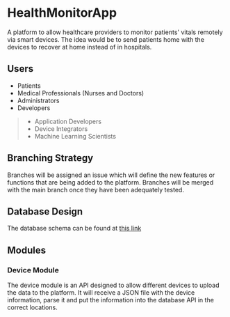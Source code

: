 # HealthMonitorApp
A platform to allow healthcare providers to monitor patients' vitals remotely via smart devices. The idea would be 
to send patients home with the devices to recover at home instead of in hospitals.

## Users
* Patients
* Medical Professionals (Nurses and Doctors)
* Administrators
* Developers
>* Application Developers
>* Device Integrators
>* Machine Learning Scientists

## Branching Strategy
Branches will be assigned an issue which will define the new features or functions that are being added to the 
platform. Branches will be merged with the main branch once they have been adequately tested.

## Database Design

The database schema can be found at [this link](https://dbdiagram.io/d/620561ee85022f4ee573a861)

## Modules

### Device Module
The device module is an API designed to allow different devices to upload the data to the platform. It will receive 
a JSON file with the device information, parse it and put the information into the database API in the correct 
locations.
